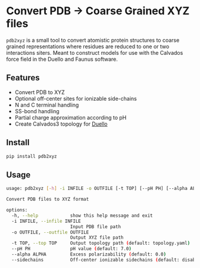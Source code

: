 # Convert PDB → Coarse Grained XYZ files

`pdb2xyz` is a small tool to convert atomistic protein structures to coarse grained representations where residues
are reduced to one or two interactions siters.
Meant to construct models for use with the Calvados force field in the Duello and Faunus software.

## Features

- Convert PDB to XYZ
- Optional off-center sites for ionizable side-chains
- N and C terminal handling
- SS-bond handling
- Partial charge approximation according to pH
- Create Calvados3 topology for [Duello](https://github.com/mlund/duello)

## Install

```sh
pip install pdb2xyz
```

## Usage

```sh
usage: pdb2xyz [-h] -i INFILE -o OUTFILE [-t TOP] [--pH PH] [--alpha ALPHA] [--sidechains]

Convert PDB files to XYZ format

options:
  -h, --help            show this help message and exit
  -i INFILE, --infile INFILE
                        Input PDB file path
  -o OUTFILE, --outfile OUTFILE
                        Output XYZ file path
  -t TOP, --top TOP     Output topology path (default: topology.yaml)
  --pH PH               pH value (default: 7.0)
  --alpha ALPHA         Excess polarizability (default: 0.0)
  --sidechains          Off-center ionizable sidechains (default: disabled)
```
